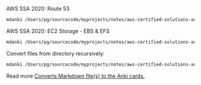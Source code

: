 



AWS SSA 2020: Route 53

```bash
mdanki /Users/pg/sourcecode/myprojects/notes/aws-certified-solutions-architect-associate-saa-c02/anki-flashcards/section-7-route-53.md /Users/pg/sourcecode/myprojects/notes/aws-certified-solutions-architect-associate-saa-c02/aws-ssa-c02-route-53.apkg --deck "AWS SSA 2020: Route 53"
```



AWS SSA 2020: EC2 Storage - EBS & EFS

```bash
mdanki /Users/pg/sourcecode/myprojects/notes/aws-certified-solutions-architect-associate-saa-c02/anki-flashcards/section-6-AWS-Fundamentals-RDS-Aurora-ElastiCache.md /Users/pg/sourcecode/myprojects/notes/aws-certified-solutions-architect-associate-saa-c02/aws-ssa-c02-ec2-storage-ebs-efs.apkg --deck "AWS SSA 2020: EC2 Storage - EBS & EFS"
```









Convert files from directory recursively:

```bash
mdanki /Users/pg/sourcecode/myprojects/notes/aws-certified-solutions-architect-associate-saa-c02/anki-flashcards /Users/pg/sourcecode/myprojects/notes/aws-certified-solutions-architect-associate-saa-c02/aws-ssa-c02-full.apkg --deck "AWS Certified Solutions Architect Associate 2020 (S02)"
```





Read more [Converts Markdown file(s) to the Anki cards.](https://github.com/ashlinchak/mdanki)